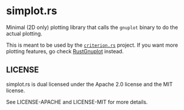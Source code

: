 # simplot.rs

Minimal (2D only) plotting library that calls the `gnuplot` binary to do the
actual plotting.

This is meant to be used by the
[`criterion.rs`](https://github.com/japaric/criterion.rs) project. If you want
more plotting features, go check
[RustGnuplot](https://github.com/SiegeLord/RustGnuplot) instead.

## LICENSE

simplot.rs is dual licensed under the Apache 2.0 license and the MIT license.

See LICENSE-APACHE and LICENSE-MIT for more details.
